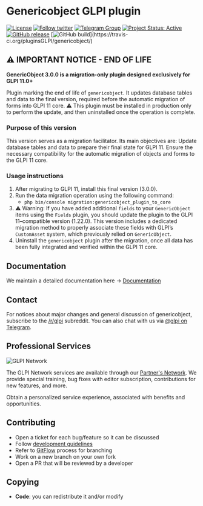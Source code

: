 # Genericobject GLPI plugin

[![License](https://img.shields.io/github/license/pluginsGLPI/genericobject.svg?&label=License)](https://github.com/pluginsGLPI/genericobject/blob/develop/LICENSE)
[![Follow twitter](https://img.shields.io/twitter/follow/Teclib.svg?style=social&label=Twitter&style=flat-square)](https://twitter.com/teclib)
[![Telegram Group](https://img.shields.io/badge/Telegram-Group-blue.svg)](https://t.me/glpien)
[![Project Status: Active](http://www.repostatus.org/badges/latest/active.svg)](http://www.repostatus.org/#active)
[![GitHub release](https://img.shields.io/github/release/pluginsGLPI/genericobject.svg)](https://github.com/pluginsGLPI/genericobject/releases)
[![GitHub build](https://travis-ci.org/pluginsGLPI/genericobject.svg?)](https://travis-ci.org/pluginsGLPI/genericobject/)

## ⚠️ IMPORTANT NOTICE - END OF LIFE

**GenericObject 3.0.0 is a migration-only plugin designed exclusively for GLPI 11.0+**

Plugin marking the end of life of `genericobject`.
It updates database tables and data to the final version, required before the automatic migration of forms into GLPI 11 core.
⚠️ This plugin must be installed in production only to perform the update, and then uninstalled once the operation is complete.

### Purpose of this version

This version serves as a migration facilitator. Its main objectives are:
Update database tables and data to prepare their final state for GLPI 11.
Ensure the necessary compatibility for the automatic migration of objects and forms to the GLPI 11 core.

### Usage instructions

1. After migrating to GLPI 11, install this final version (3.0.0).
2. Run the data migration operation using the following command:
    * `php bin/console migration:genericobject_plugin_to_core`
3. ⚠️ Warning: If you have added additional `fields` to your `GenericObject` items using the `Fields` plugin, you should update the plugin to the GLPI 11–compatible version (1.22.0).
This version includes a dedicated migration method to properly associate these fields with GLPI’s `CustomAsset` system, which previously relied on `GenericObject`.
4. Uninstall the `genericobject` plugin after the migration, once all data has been fully integrated and verified within the GLPI 11 core.


## Documentation

We maintain a detailed documentation here -> [Documentation](http://glpi-plugins.readthedocs.io/en/latest/genericobject/index.html)

## Contact

For notices about major changes and general discussion of genericobject, subscribe to the [/r/glpi](https://www.reddit.com/r/glpi/) subreddit.
You can also chat with us via [@glpi on Telegram](https://t.me/glpien).

## Professional Services

![GLPI Network](./glpi_network.png "GLPI network")

The GLPI Network services are available through our [Partner's Network](http://www.teclib-edition.com/en/partners/). We provide special training, bug fixes with editor subscription, contributions for new features, and more.

Obtain a personalized service experience, associated with benefits and opportunities.

## Contributing

* Open a ticket for each bug/feature so it can be discussed
* Follow [development guidelines](http://glpi-developer-documentation.readthedocs.io/en/latest/plugins/index.html)
* Refer to [GitFlow](http://git-flow.readthedocs.io/) process for branching
* Work on a new branch on your own fork
* Open a PR that will be reviewed by a developer

## Copying

* **Code**: you can redistribute it and/or modify
